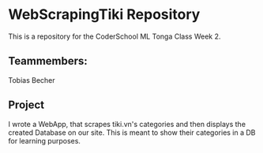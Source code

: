 # WebScrapingTiki Repository

This is a repository for the CoderSchool ML Tonga Class Week 2.

## Teammembers:
Tobias Becher <br>

## Project
I wrote a WebApp, that scrapes tiki.vn's categories and then displays the created Database on our site. 
This is meant to show their categories in a DB for learning purposes.